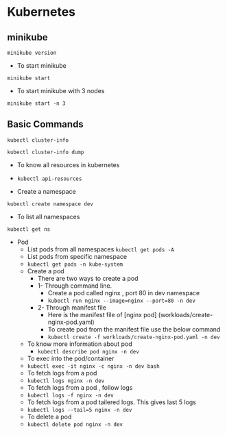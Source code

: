 # Kubernetes

## minikube 

```minikube version```

- To start minikube

```minikube start```

- To start minikube with 3 nodes

```minikube start -n 3```

## Basic Commands

```kubectl cluster-info```

```kubectl cluster-info dump```

- To know all resources in kubernetes
- ```kubectl api-resources```

- Create a namespace

```kubectl create namespace dev```

- To list all namespaces

```kubectl get ns```

- Pod
  - List pods from all namespaces
   ```kubectl get pods -A```
   - List pods from specific namespace
   - ```kubectl get pods -n kube-system```
  - Create a pod
    - There are two ways to create a pod
    - 1- Through command line.
      - Create a pod called nginx , port 80 in dev namespace 
      - ```kubectl run nginx --image=nginx --port=80 -n dev```
    - 2- Through manifest file
      - Here is the manifest file of [nginx pod] (workloads/create-nginx-pod.yaml)
      - To create pod from the manifest file use the below command
      - ```kubectl create -f workloads/create-nginx-pod.yaml -n dev```
  - To know more information about pod
    - ```kubectl describe pod nginx -n dev```
  - To exec into the pod/container
  - ```kubectl exec -it nginx -c nginx -n dev bash```
  - To fetch logs from a pod
  - ```kubectl logs nginx -n dev```
  - To fetch logs from a pod , follow logs
  - ```kubectl logs -f nginx -n dev```
  - To fetch logs from a pod tailered logs. This gives last 5 logs
  - ```kubectl logs --tail=5 nginx -n dev```
  - To delete a pod
  - ```kubectl delete pod nginx -n dev```

